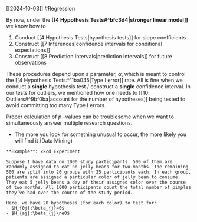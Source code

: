 [[2024-10-03]] #Regression 

By now, under the **[[4 Hypothesis Tests#^bfc3d4|stronger linear model]]** we know how to
1. Conduct [[4 Hypothesis Tests|hypothesis tests]] for slope coefficients
2. Construct [[7 Inferences|confidence intervals for conditional expectations]]
3. Construct [[8 Prediction Intervals|prediction intervals]] for future observations

These procedures depend upon a parameter, $\alpha$, which is meant to control the [[4 Hypothesis Tests#^1ba045|Type I error]] rate. All is fine when we conduct a **single** hypothesis test / construct a **single** confidence interval. In our tests for outliers, we mentioned how one needs to [[10 Outliers#^9bf0ba|account for the number of hypotheses]] being tested to avoid committing too many Type I errors.

Proper calculation of $p$ -values can be troublesome when we want to simultaneously answer multiple research questions.
- The more you look for something unusual to occur, the more likely you will find it (Data Mining)

```ad-example
**Example**: xkcd Experiment

Suppose I have data on 1000 study participants. 500 of them are randomly assigned to eat no jelly beans for two months. The remaining 500 are split into 20 groups with 25 participants each. In each group, patients are assigned a particular color of jelly bean to consume. They eat 5 jelly beans a day of their assigned color over the course of two months. All 1000 participants count the total number of pimples they’ve had over the course of the study period.

Here, we have 20 hypotheses (for each color) to test for: 
- $H_{0j}:\beta_{j}=0$
- $H_{aj}:\beta_{j}\ne0$
```
